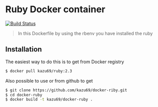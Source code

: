 Ruby Docker container
====================

[![Build Status](https://travis-ci.org/kazu69/docker-ruby.svg?branch=2.3)](https://travis-ci.org/kazu69/docker-ruby)

> In this Dockerfile by using the rbenv you have installed the ruby

Installation
-----

The easiest way to do this is to get from Docker registry

```sh
$ docker pull kazu69/ruby:2.3
```

Also possible to use or from github to get

```sh
$ git clone https://github.com/kazu69/docker-riby.git
$ cd docker-ruby
$ docker build -t kazu69/docker-ruby .
```

